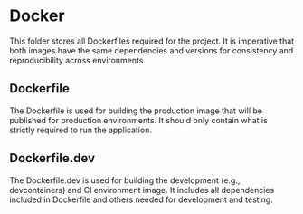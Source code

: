 # Docker

This folder stores all Dockerfiles required for the project. It is imperative
that both images have the same dependencies and versions for consistency and
reproducibility across environments.

## Dockerfile

The Dockerfile is used for building the production image that will be published
for production environments. It should only contain what is strictly required to
run the application.

## Dockerfile.dev

The Dockerfile.dev is used for building the development (e.g., devcontainers)
and CI environment image. It includes all dependencies included in Dockerfile
and others needed for development and testing.
